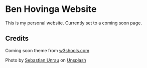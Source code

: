# Ben Hovinga Website

This is my personal website. Currently set to a coming soon page.

## Credits

Coming soon theme from [w3shools.com](https://www.w3schools.com/w3css/w3css_templates.asp)

Photo by [Sebastian Unrau](https://unsplash.com/@sebastian_unrau?utm_source=unsplash&utm_medium=referral&utm_content=creditCopyText) on [Unsplash](https://unsplash.com/s/photos/forest?utm_source=unsplash&utm_medium=referral&utm_content=creditCopyText)
